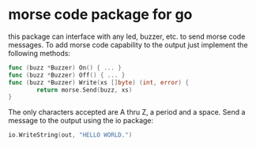 # morse code package for go
this package can interface with any led, buzzer, etc. to send morse code
messages.  To add morse code capability to the output just implement the
following methods:

``` go
func (buzz *Buzzer) On() { ... }
func (buzz *Buzzer) Off() { ... }
func (buzz *Buzzer) Write(xs []byte) (int, error) {
        return morse.Send(buzz, xs)
}
```

The only characters accepted are A thru Z, a period and a space.
Send a message to the output using the io package:
```go
io.WriteString(out, "HELLO WORLD.")
```
